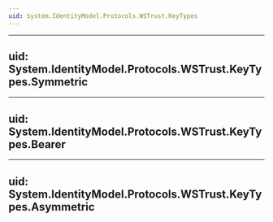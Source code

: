 ```yaml
---
uid: System.IdentityModel.Protocols.WSTrust.KeyTypes
---
```


---
uid: System.IdentityModel.Protocols.WSTrust.KeyTypes.Symmetric
---

---
uid: System.IdentityModel.Protocols.WSTrust.KeyTypes.Bearer
---

---
uid: System.IdentityModel.Protocols.WSTrust.KeyTypes.Asymmetric
---
